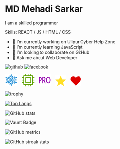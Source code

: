 # MD Mehadi Sarkar 


I am a skilled programmer 

Skills:  REACT / JS / HTML / CSS

- 🔭 I’m currently working on Ulipur Cyber Help Zone  
- 🌱 I’m currently learning JavaScript  
- 👯 I’m looking to collaborate on GitHub  
- 💬 Ask me about Web Developer  


[<img src='https://cdn.jsdelivr.net/npm/simple-icons@3.0.1/icons/github.svg' alt='github' height='40'>](https://github.com/nanuvi017)  [<img src='https://cdn.jsdelivr.net/npm/simple-icons@3.0.1/icons/facebook.svg' alt='facebook' height='40'>](https://www.facebook.com/https://www.facebook.com/mehadiX420?mibextid=ZbWKwL)  

<a href='https://archiveprogram.github.com/'><img src='https://raw.githubusercontent.com/acervenky/animated-github-badges/master/assets/acbadge.gif' width='40' height='40'></a> <a href='https://docs.github.com/en/developers'><img src='https://raw.githubusercontent.com/acervenky/animated-github-badges/master/assets/devbadge.gif' width='40' height='40'></a> <a href='https://github.com/pricing'><img src='https://raw.githubusercontent.com/acervenky/animated-github-badges/master/assets/pro.gif' width='40' height='40'></a> <a href='https://stars.github.com/'><img src='https://raw.githubusercontent.com/acervenky/animated-github-badges/master/assets/starbadge.gif' width='35' height='35'></a> <a href='https://docs.github.com/en/github/supporting-the-open-source-community-with-github-sponsors'><img src='https://raw.githubusercontent.com/acervenky/animated-github-badges/master/assets/sponsorbadge.gif' width='35' height='35'></a> 

[![trophy](https://github-profile-trophy.vercel.app/?username=nanuvi017)](https://github.com/ryo-ma/github-profile-trophy)

[![Top Langs](https://github-readme-stats.vercel.app/api/top-langs/?username=nanuvi017)](https://github.com/anuraghazra/github-readme-stats)

![GitHub stats](https://github-readme-stats.vercel.app/api?username=nanuvi017&show_icons=true&count_private=true)  

![Vaunt Badge](https://api.vaunt.dev/v1/github/entities/nanuvi017/contributions?format=svg&private=true)  

![GitHub metrics](https://metrics.lecoq.io/nanuvi017)  

![GitHub streak stats](https://streak-stats.demolab.com/?user=nanuvi017)  

